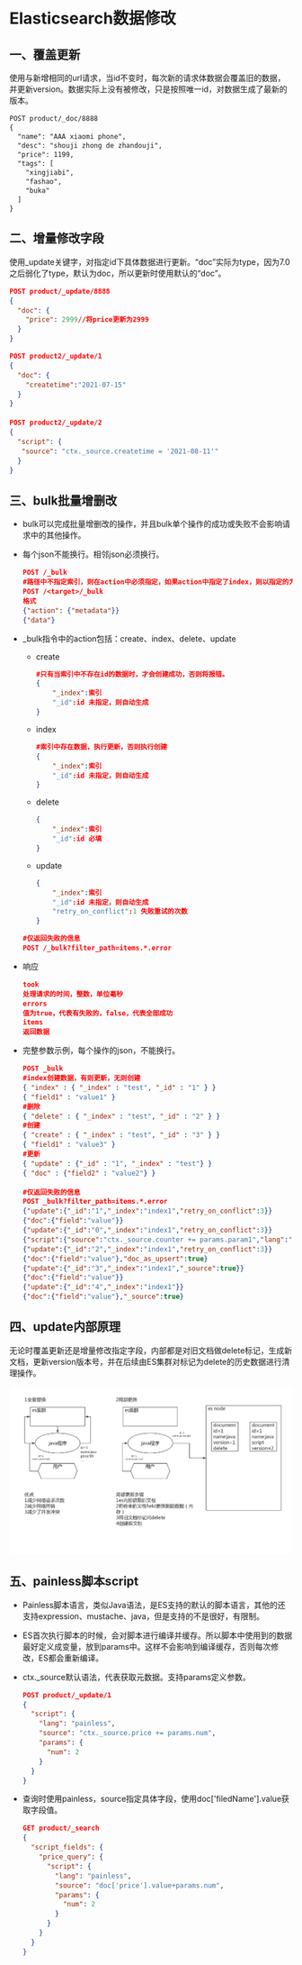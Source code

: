 # Elasticsearch数据修改

## 一、覆盖更新

使用与新增相同的url请求，当id不变时，每次新的请求体数据会覆盖旧的数据，并更新version。数据实际上没有被修改，只是按照唯一id，对数据生成了最新的版本。

```
POST product/_doc/8888
{
  "name": "AAA xiaomi phone",
  "desc": "shouji zhong de zhandouji",
  "price": 1199,
  "tags": [
    "xingjiabi",
    "fashao",
    "buka"
  ]
}
```

## 二、增量修改字段

使用_update关键字，对指定id下具体数据进行更新。“doc”实际为type，因为7.0之后弱化了type，默认为doc，所以更新时使用默认的“doc”。

```json
POST product/_update/8888
{
  "doc": {
    "price": 2999//将price更新为2999
  }
}
```

```json
POST product2/_update/1
{
  "doc": {
    "createtime":"2021-07-15"
  }
}

POST product2/_update/2
{
  "script": {
   "source": "ctx._source.createtime = '2021-08-11'"
  }
}
```

## 三、bulk批量增删改

- bulk可以完成批量增删改的操作，并且bulk单个操作的成功或失败不会影响请求中的其他操作。

- 每个json不能换行。相邻json必须换行。

  ```json
  POST /_bulk
  #路径中不指定索引，则在action中必须指定，如果action中指定了index，则以指定的为准。
  POST /<target>/_bulk
  格式
  {"action": {"metadata"}}
  {"data"}
  ```

- _bulk指令中的action包括：create、index、delete、update

  - create

    ```json
    #只有当索引中不存在id的数据时，才会创建成功，否则将报错。
    {
        "_index":索引
        "_id":id 未指定，则自动生成
    }
    ```

  - index

    ```json
    #索引中存在数据，执行更新，否则执行创建
    {
        "_index":索引
        "_id":id 未指定，则自动生成
    }
    ```

  - delete

    ```json
    {
        "_index":索引
        "_id":id 必填
    }
    ```

  - update

    ```json
    {
        "_index":索引
        "_id":id 未指定，则自动生成
        "retry_on_conflict":1 失败重试的次数
    }
    ```

  ```json
  #仅返回失败的信息
  POST /_bulk?filter_path=items.*.error
  ```

- 响应

  ```json
  took
  处理请求的时间，整数，单位毫秒
  errors
  值为true，代表有失败的，false，代表全部成功
  items
  返回数据
  ```

- 完整参数示例，每个操作的json，不能换行。

  ```json
  POST _bulk
  #index创建数据，有则更新，无则创建
  { "index" : { "_index" : "test", "_id" : "1" } }
  { "field1" : "value1" }
  #删除
  { "delete" : { "_index" : "test", "_id" : "2" } }
  #创建
  { "create" : { "_index" : "test", "_id" : "3" } }
  { "field1" : "value3" }
  #更新
  { "update" : {"_id" : "1", "_index" : "test"} }
  { "doc" : {"field2" : "value2"} }    
  
  #仅返回失败的信息
  POST _bulk?filter_path=items.*.error
  {"update":{"_id":"1","_index":"index1","retry_on_conflict":3}}
  {"doc":{"field":"value"}}
  {"update":{"_id":"0","_index":"index1","retry_on_conflict":3}}
  {"script":{"source":"ctx._source.counter += params.param1","lang":"painless","params":{"param1":1}},"upsert":{"counter":1}}
  {"update":{"_id":"2","_index":"index1","retry_on_conflict":3}}
  {"doc":{"field":"value"},"doc_as_upsert":true}
  {"update":{"_id":"3","_index":"index1","_source":true}}
  {"doc":{"field":"value"}}
  {"update":{"_id":"4","_index":"index1"}}
  {"doc":{"field":"value"},"_source":true}
  ```

## 四、update内部原理

无论时覆盖更新还是增量修改指定字段，内部都是对旧文档做delete标记，生成新文档，更新version版本号，并在后续由ES集群对标记为delete的历史数据进行清理操作。

![09-局部替换内部原理](images/update内部原理.jpg)

## 五、painless脚本script

- Painless脚本语言，类似Java语法，是ES支持的默认的脚本语言，其他的还支持expression、mustache、java，但是支持的不是很好，有限制。

- ES首次执行脚本的时候，会对脚本进行编译并缓存。所以脚本中使用到的数据最好定义成变量，放到params中。这样不会影响到编译缓存，否则每次修改，ES都会重新编译。

- ctx._source默认语法，代表获取元数据。支持params定义参数。

  ```json
  POST product/_update/1
  {
    "script": {
      "lang": "painless",
      "source": "ctx._source.price += params.num",
      "params": {
        "num": 2
      }
    }
  }
  ```

- 查询时使用painless，source指定具体字段，使用doc['filedName'].value获取字段值。

  ```json
  GET product/_search
  {
    "script_fields": {
      "price_query": {
        "script": {
          "lang": "painless",
          "source": "doc['price'].value+params.num",
          "params": {
            "num": 2
          }
        }
      }
    }
  }
  ```

